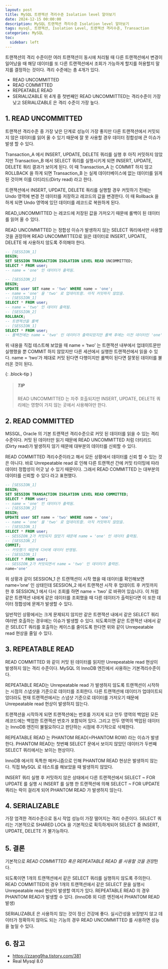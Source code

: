 ```yaml
---
layout: post
title: MySQL 트랜잭션 격리수준 Isolation level 알아보기
date: 2024-12-15 00:00:00
description: MySQL 트랜잭션 격리수준 Isolation level 알아보기
tags: mysql, 트랜잭션, Isolation Level, 트랜잭션 격리수준, Transaction
categories: MySQL
toc:
  sidebar: left
---
```


트랜잭션의 격리 수준이란 여러 트랜잭션이 동시에 처리될 때 다른 트랜잭션에서 변경이 일어났을 때 해당 데이터를 또 다른 트랜잭션에서 조회가 가능하게 할지를 허용할지 말지를 결정하는 것이다. 격리 수준에는 총 4개가 있다.

- READ UNCOMMITTED
- READ COMMITTED
- REPEATABLE READ
- SERIALIZABLE
  위 4개 중 첫번째인 READ UNCOMMITTED는 격리수준이 가장 낮고 SERIALIZABLE 은 격리 수준이 가장 높다.

## 1. READ UNCOMMITTED

트랜잭션 격리수준 중 가장 낮은 단계로 성능이 가장 좋지만 다른 트랜잭션에서 커밋되지 않은 데이터를 읽어 올 수 있기 때문에 잘 못 사용할 경우 데이터 정합성에 큰 이슈가 발생 할 수 있다.

Transaction_A 에서 INSERT, UPDATE, DELETE 쿼리를 실행 후 아직 커밋하지 않았지만 Transaction_B 에서 SELECT 쿼리를 실행시키게 되면 INSERT, UPDATE, DELETE 쿼리 결과가 보이게 된다. 이 때 Transaction_A 는 COMMIT 하지 않고 ROLLBACK 을 하게 되면 Transaction_B 는 실제 데이터베이스에 없는 데이터를 읽게 된 것이며 이를 더티리드(Dirty read) 라고 한다.

트랜잭션에서 INSERT, UPDATE, DELETE 쿼리를 실행할 경우 커밋하기 전에는 Undo 영역에 변경 전 데이터를 저장하고 레코드의 값을 변경한다. 이 때 Rollback 을 하게 되면 Undo 영역에 있던 데이터를 레코드로 복원하게 된다.

READ_UNCOMMITTED 는 레코드에 저장된 값을 가저오기 때문에 롤백이 된 데이터를 읽어 올 수 있다.

READ UNCOMMITTED 는 정합성 이슈가 발생하지 않는 SELECT 쿼리에서만 사용할 것을 권장하며 READ UNCOMMITTED로 읽은 데이터로 INSERT, UPDATE, DELETE 에 사용하지 않도록 주의해야 한다.

```sql
-- [SESSION_1]
BEGIN;
SET SESSION TRANSACTION ISOLATION LEVEL READ UNCOMMITTED;
SELECT * FROM user;
-- name = 'one' 인 데이터가 출력됨.

-- [SESSION_2]
BEGIN;
UPDATE user SET name = 'two' WHERE name = 'one';
-- name = 'one' 을 'two' 로 업데이트함. 아직 커밋하지 않았음.
-- [SESSION_1]
SELECT * FROM user;
-- name = 'two' 인 데이터 출력됨.
-- [SESSION_2]
ROLLBACK;
-- 트랜잭션을 롤백
-- [SESSION_1]
SELECT * FROM user;
-- 롤백전에는 name = 'two' 인 데이터가 출력되었지만 롤백 후에는 이전 데이터인 'one'인 데이터가 출력됨
```

위 내용을 직접 테스트해 보았을 때 name = ‘two’ 는 트랜잭션 내부에서 업데이트문만 실행했을 뿐 COMMIT 하지 않았지만 다른 세션에서 실행한 트랜잭션에서 읽을 수 있다. name = ‘two’가 제대로 커밋 된다면 다행이지만 롤백이 된다면 잘못된 데이터를 불러온 것이 된다.

{: .block-tip }

> ##### TIP
>
> READ UNCOMMITTED 는 자주 호출되지만 INSERT, UPDATE, DELETE 쿼리에는 영향이 가지 않는 곳에서 사용해야만 한다.

## 2. READ COMMITTED

MSSQL, Oracle 의 기본 트랜잭션 격리수준으로 커밋 된 데이터를 읽을 수 있는 격리수준이다. 커밋 된 데이터만 읽기 때문에 READ UNCOMMITTED 처럼 더티리드(Dirty read)가 발생하지 않기 때문에 대부분의 데이터를 신뢰할 수 있다.

READ COMMITTED 격리수준이라고 해서 모든 상황에서 데이터를 신뢰 할 수 있는 것은 아니다. 바로 Unrepeatable read 로 인해 다른 트랜잭션 간에 커밋 타이밍에 따라 데이터 정합성이 어긋 날 수 있기 때문이다. 그래서 READ COMMITTED 는 대부분의 데이터를 신뢰할 수 있다 라고 표현했다.

```sql
-- [SESSION_1]
BEGIN;
SET SESSION TRANSACTION ISOLATION LEVEL READ COMMITTED;
SELECT * FROM user;
-- name = 'one' 인 데이터가 출력됨.
-- [SESSION_2]
BEGIN;
UPDATE user SET name = 'two' WHERE name = 'one';
-- name = 'one' 을 'two' 로 업데이트함. 아직 커밋하지 않았음.
-- [SESSION_1]
SELECT * FROM user;
-- SESSION_2가 커밋되지 않았기 때문에 name = 'one' 인 데이터 출력됨.
-- [SESSION_2]
COMMIT;
-- 커밋했기 때문에 디비에 데이터 반영됨.
-- [SESSION_1]
SELECT * FROM user;
-- SESSION_2가 커밋되면서 name = 'two' 인 데이터가 출력된.
name='one'
```

위 상황과 같이 SESSION_1 은 트랜잭션이 시작 했을 때 데이터를 확인해보면 name=’one’ 인 상태인데 SESSION_2 에서 트랜잭션 시작 후 업데이트 후 커밋까지 한 후 SESSION_1 에서 다시 조회를 하면 name = ‘two’ 로 바뀌어 있습니다. 이 처럼 같은 트랜잭션 내에게 같은 데이터를 조회했을 때 다른 데이터가 출력된다면 이 또한 데이터 정합성에 문제가 발생할 수 있다.

일반적인 상황에서는 크게 문제되지 않지만 같은 트랜잭션 내에서 같은 SELECT 쿼리 여러번 호출하는 경우에는 이슈가 발생할 수 있다. 되도록이면 같은 트랜잭션 내에서 같은 SELECT 쿼리를 호출하는 케이스를 줄이도록 한다면 위와 같이 Unrepeatable read 현상을 줄일 수 있다.

## 3. REPEATABLE READ

READ COMMITTED 와 같이 커밋 된 데이터를 읽지만 Unrepeatable read 현상이 발생하지 않는 격리 수준이다. MySQL 의 InnoDB 엔진에서 사용하는 기본격리수준이다.

REPEATABLE READ는 Unrepeatable read 가 발생하지 않도록 트랜잭션이 시작하는 시점의 스냅샷을 기준으로 데이터를 조회한다. 다른 트랜잭션에 데이터가 업데이트되었더라도 현재 트랜잭션에서는 스냅샷 기준으로 데이터를 가저오기 때문에 Unrepeatable read 현상이 발생하지 않는다.

트랜잭션을 시작하게 되면 트랜잭션에는 번호를 가지게 되고 언두 영역의 백업된 모든 레코드에는 백업한 트랜잭션 번호가 포함되어 있다. 그리고 언두 영역의 백업된 데이터는 InnoDB 엔진이 불필요하다고 판단하는 시점에 주기적으로 삭제한다.

REPEATABLE READ 는 PHANTOM READ(=PHANTOM ROW) 라는 이슈가 발생한다. PHANTOM READ는 첫번째 SELECT 문에서 보이지 않았던 데이터가 두번째 SELECT 쿼리에서는 보이는 현상이다.

InnoDB 에서의 독특한 매커니즘으로 인해 PHANTOM READ 현상은 발생하지 않는다. 직접 MySQL 로 테스트를 해보았을 때 발생하지 않았다.

INSERT 쿼리 실행 후 커밋하지 않은 상태에서 다른 트랜잭션에서 SELECT ~ FOR UPDATE 를 실행 시 INSERT 를 실행 한 트랜잭션에 의해 SELECT ~ FOR UPDATE 쿼리는 락이 걸리게 되어 PHANTOM READ 가 발생하지 않는다.

## 4. SERIALIZABLE

가장 엄격한 격리수준으로 동시 작업 성능이 가장 떨어지는 격리 수준이다. SELECT 쿼리는 기본적으로 SHARED LOCk 을 기본적으로 획득하게되어 SELECT 중 INSERT, UPDATE, DELETE 가 불가능하다.

## 5. 결론

기본적으로 *READ COMMITTED 혹은 REPEATABLE READ 를 사용할 것을 권장*한다.

되도록이면 1개의 트랜잭션에서 같은 SELECT 쿼리를 실행하지 않도록 주의한다. READ COMMITTED의 경우 1개의 트랜잭션에서 같은 SELECT 문을 실행시 Unrepeatable read 현상이 발생할 여지가 있다. REPEATABLE READ 의 경우 PHANTOM READ가 발생할 수 있다. (InnoDB 외 다른 엔진에서 PHANTOM READ 발생)

SERIALIZABLE 은 사용하지 않는 것이 정신 건강에 좋다.
실시간성을 보장받지 않고 데이터가 정확하지 않아도 되는 기능의 경우 READ UNCOMMITTED 를 사용하면 성능을 높일 수 있다.

## 6. 참고

- https://zzang9ha.tistory.com/381
- Real Mysql 8.0
